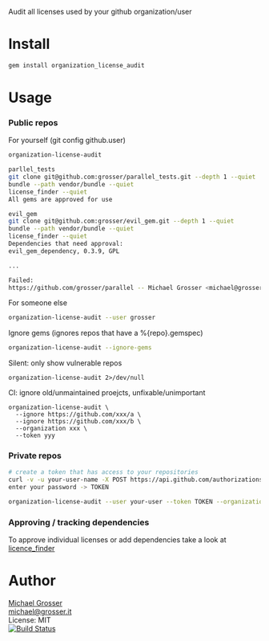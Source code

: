 Audit all licenses used by your github organization/user

Install
=======

```Bash
gem install organization_license_audit
```

Usage
=====

### Public repos
For yourself (git config github.user)
```Bash
organization-license-audit

parllel_tests
git clone git@github.com:grosser/parallel_tests.git --depth 1 --quiet
bundle --path vendor/bundle --quiet
license_finder --quiet
All gems are approved for use

evil_gem
git clone git@github.com:grosser/evil_gem.git --depth 1 --quiet
bundle --path vendor/bundle --quiet
license_finder --quiet
Dependencies that need approval:
evil_gem_dependency, 0.3.9, GPL

...

Failed:
https://github.com/grosser/parallel -- Michael Grosser <michael@grosser.it>
```

For someone else
```Bash
organization-license-audit --user grosser
```

Ignore gems (ignores repos that have a %{repo}.gemspec)
```Bash
organization-license-audit --ignore-gems
```

Silent:  only show vulnerable repos
```
organization-license-audit 2>/dev/null
```

CI: ignore old/unmaintained proejcts, unfixable/unimportant
```
organization-license-audit \
  --ignore https://github.com/xxx/a \
  --ignore https://github.com/xxx/b \
  --organization xxx \
  --token yyy
```

### Private repos

```Bash
# create a token that has access to your repositories
curl -v -u your-user-name -X POST https://api.github.com/authorizations --data '{"scopes":["repo"]}'
enter your password -> TOKEN

organization-license-audit --user your-user --token TOKEN --organization your-organization
```

### Approving / tracking dependencies

To approve individual licenses or add dependencies take a look at [licence_finder](https://github.com/pivotal/LicenseFinder)

Author
======
[Michael Grosser](http://grosser.it)<br/>
michael@grosser.it<br/>
License: MIT<br/>
[![Build Status](https://travis-ci.org/grosser/organization_license_audit.png)](https://travis-ci.org/grosser/organization_license_audit)
